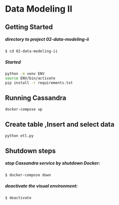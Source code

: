 # Data Modeling II


## Getting Started

##### directory to project 02-data-modeling-ii
```sh
$ cd 02-data-modeling-ii
```

##### Started
```sh
python -m venv ENV
source ENV/bin/activate
pip install -r requirements.txt
```

## Running Cassandra

```sh
docker-compose up
```

## Create table ,Insert and select data
```sh
python etl.py
```

## Shutdown steps

##### stop Cassandra service by shutdown Docker:
```sh
$ docker-compose down
```

##### deactivate the visual environment:
```sh
$ deactivate
```
